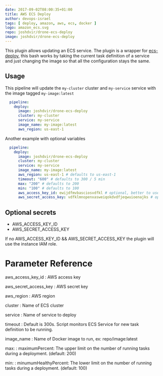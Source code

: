 ```yaml
---
date: 2017-09-02T08:00:35+01:00
title: AWS ECS Deploy
author: devops-israel
tags: [ deploy, amazon, aws, ecs, docker ]
logo: amazon_ecs.svg
repo: joshdvir/drone-ecs-deploy
image: joshdvir/drone-ecs-deploy
---
```


This plugin allows updating an ECS service.
The plugin is a wrapper for [ecs-deploy](https://github.com/silinternational/ecs-deploy/), this bash works by taking the current task definition of a service and just changing the image so that all the configuration stays the same.

## Usage

This pipeline will update the `my-cluster` cluster and `my-service` service with the image tagged `my-image:latest`

```yaml
  pipeline:
    deploy:
      image: joshdvir/drone-ecs-deploy
      cluster: my-cluster
      service: my-service
      image_name: my-image:latest
      aws_region: us-east-1
```

Another example with optional variables

```yaml
  pipeline:
    deploy:
      image: joshdvir/drone-ecs-deploy
      cluster: my-cluster
      service: my-service
      image_name: my-image:latest
      aws_region: us-east-1 # defaults to us-east-1
      timeout: "600" # defaults to 300 / 5 min
      max: "200" # defaults to 200
      min: "100" # defaults to 100
      aws_access_key_id: ewijdfmvbasciosvdfkl # optional, better to use as secret
      aws_secret_access_key: vdfklmnopenxasweiqokdvdfjeqwuioenajks # optional, better to use as secret
```

## Optional secrets

* AWS_ACCESS_KEY_ID
* AWS_SECRET_ACCESS_KEY

If no AWS_ACCESS_KEY_ID && AWS_SECRET_ACCESS_KEY the plugin will use the instance IAM role.

# Parameter Reference

aws_access_key_id
: AWS access key

aws_secret_access_key
: AWS secret key

aws_region
: AWS region

cluster
: Name of ECS cluster

service
: Name of service to deploy

timeout
: Default is 300s. Script monitors ECS Service for new task definition to be running.

image_name
: Name of Docker image to run, ex: repo/image:latest

max:
: maximumPercent: The upper limit on the number of running tasks during a deployment. (default: 200)

min:
: minumumHealthyPercent: The lower limit on the number of running tasks during a deployment. (default: 100)
